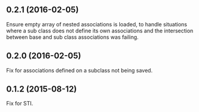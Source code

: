 ## 0.2.1 (2016-02-05)

Ensure empty array of nested associations is loaded, to handle situations where a sub class does not define its own associations and the intersection between base and sub class associations was failing.

## 0.2.0 (2016-02-05)

Fix for associations defined on a subclass not being saved.

## 0.1.2 (2015-08-12)

Fix for STI.
